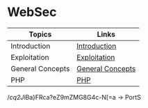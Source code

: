 # WebSec

| Topics | Links | 
| ------ | ----- |
| Introduction | [Introduction](https://github.com/winters0x64/WebSec/tree/main/Introductory%20concepts) | 
| Exploitation | [Exploitation](https://github.com/winters0x64/WebSec/tree/main/Exploitation) | 
| General Concepts | [General Concepts](https://github.com/winters0x64/WebSec/tree/main/General) | 
| PHP | [PHP](https://github.com/winters0x64/WebSec/tree/main/PHP) |


/*cq2J*iBa}FRca?eZ9mZMG8G4c-N[=a -> PortS




